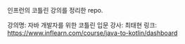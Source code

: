 인프런의 코틀린 강의를 정리한 repo.

강의명: 자바 개발자를 위한 코틀린 입문
강사: 최태현
링크: https://www.inflearn.com/course/java-to-kotlin/dashboard 
